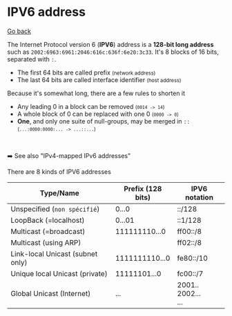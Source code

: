 # IPV6 address

[Go back](../index.md)

<div class="row row-cols-md-2"><div>

The Internet Protocol version 6 (**IPV6**) address is a **128-bit long address** such as `2002:6963:6961:2046:616c:636f:6e20:3c33`. It's 8 blocks of 16 bits, separated with `:`. 

* The first 64 bits are called prefix <small>(network address)</small>
* The last 64 bits are called interface identifier <small>(host address)</small>

Because it's somewhat long, there are a few rules to shorten it

* Any leading $0$ in a block can be removed <small>(`0014 -> 14`)</small>
* A whole block of $0$ can be replaced with one $0$ <small>(`0000 -> 0`)</small>
* **One**, and only one suite of null-groups, may be merged in `::` <small>(`...:0000:0000:... -> ...::...`)</small>

<br>

➡️ See also "IPv4-mapped IPv6 addresses"
</div><div>


There are 8 kinds of IPV6 addresses

| Type/Name                        | Prefix (128 bits) | IPV6 notation            |
|----------------------------------|-------------------|--------------------------|
| Unspecified (`non spécifié`)     | 0...0             | ::/128                   |
| LoopBack (=localhost)            | 0...01            | ::1/128                  |
| Multicast (=broadcast)           | 111111110...0     | ff00::/8                 |
| Multicast (using ARP)            |                   | ff02::/8                 |
| Link-local Unicast (subnet only) | 1111111110...0    | fe80::/10                |
| Unique local Unicast (private)   | 11111101...0      | fc00::/7                 |
| Global Unicast (Internet)        | ...               | 2001..<br>2002...<br>... |
</div></div>